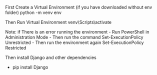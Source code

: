 First Create a Virtual Environment (if you have downloaded without env folder)
  python -m venv env 

Then Run Virtual Environment
  venv\Scripts\activate

  Note: if There is an error running the environment 
    - Run PowerShell in Administration Mode
    - Then run the command Set-ExecutionPolicy Unrestricted
    - Then run the environment again Set-ExecutionPolicy Restricted

Then install Django and other dependencies
  - pip install Django
  



